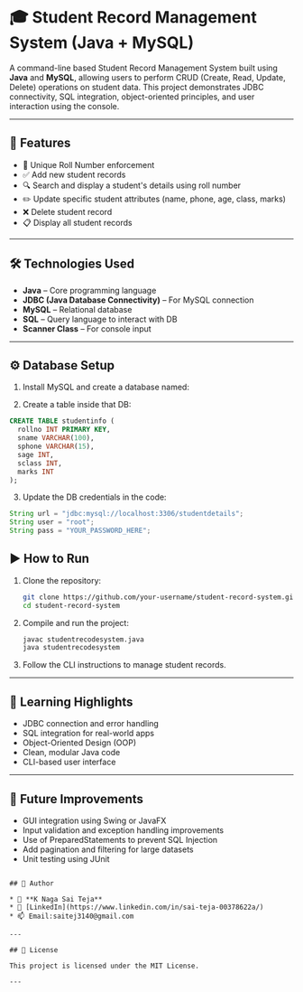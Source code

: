 # 🎓 Student Record Management System (Java + MySQL)

A command-line based Student Record Management System built using **Java** and **MySQL**, allowing users to perform CRUD (Create, Read, Update, Delete) operations on student data. This project demonstrates JDBC connectivity, SQL integration, object-oriented principles, and user interaction using the console.

---

## 📌 Features

- 🔐 Unique Roll Number enforcement
- ✅ Add new student records
- 🔍 Search and display a student's details using roll number
- ✏️ Update specific student attributes (name, phone, age, class, marks)
- ❌ Delete student record
- 📋 Display all student records

---

## 🛠️ Technologies Used

- **Java** – Core programming language
- **JDBC (Java Database Connectivity)** – For MySQL connection
- **MySQL** – Relational database
- **SQL** – Query language to interact with DB
- **Scanner Class** – For console input

---

## ⚙️ Database Setup

1. Install MySQL and create a database named:

2. Create a table inside that DB:
```sql
CREATE TABLE studentinfo (
  rollno INT PRIMARY KEY,
  sname VARCHAR(100),
  sphone VARCHAR(15),
  sage INT,
  sclass INT,
  marks INT
);
```
3. Update the DB credentials in the code:
```java
String url = "jdbc:mysql://localhost:3306/studentdetails";
String user = "root";
String pass = "YOUR_PASSWORD_HERE";
```



## ▶️ How to Run

1. Clone the repository:

   ```bash
   git clone https://github.com/your-username/student-record-system.git
   cd student-record-system
   ```

2. Compile and run the project:

   ```bash
   javac studentrecodesystem.java
   java studentrecodesystem
   ```

3. Follow the CLI instructions to manage student records.

---

## 🧠 Learning Highlights

* JDBC connection and error handling
* SQL integration for real-world apps
* Object-Oriented Design (OOP)
* Clean, modular Java code
* CLI-based user interface

---

## 🚀 Future Improvements

* GUI integration using Swing or JavaFX
* Input validation and exception handling improvements
* Use of PreparedStatements to prevent SQL Injection
* Add pagination and filtering for large datasets
* Unit testing using JUnit

```

## 🙌 Author

* 👤 **K Naga Sai Teja**
* 🔗 [LinkedIn](https://www.linkedin.com/in/sai-teja-00378622a/)
* 📫 Email:saitej3140@gmail.com

---

## 📄 License

This project is licensed under the MIT License.

---

